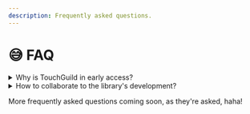 ```yaml
---
description: Frequently asked questions.
---
```


# 😅 FAQ

<details>

<summary>Why is TouchGuild in early access?</summary>

TouchGuild is deploying slowly, we tested every methods, events.. but we're sure there is hidden bugs. It's up to you to tell us the bugs, as you use the library!

[If you find a bug, make sure to report it by clicking here.](https://github.com/DinographicPixels/TouchGuild/issues)

When we'll see that the library is stable, we'll switch to a 'B.E.T.A' branch since the Guilded API is still in early access.

</details>

<details>

<summary>How to collaborate to the library's development?</summary>

You can make [pull requests](https://github.com/DinographicPixels/TouchGuild/pulls) through our [GitHub repository](https://github.com/DinographicPixels/TouchGuild/pulls). We're enabling everyone to collaborate to your library, because it is yours.

[You don't know how pull requests works? Click here.](https://docs.github.com/en/pull-requests/collaborating-with-pull-requests/proposing-changes-to-your-work-with-pull-requests/creating-and-deleting-branches-within-your-repository)

</details>

More frequently asked questions coming soon, as they're asked, haha!
